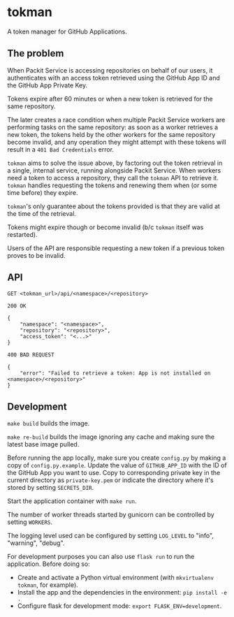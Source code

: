 # tokman

A token manager for GitHub Applications.

## The problem

When Packit Service is accessing repositories on behalf of our users, it
authenticates with an access token retrieved using the GitHub App ID and the
GitHub App Private Key.

Tokens expire after 60 minutes or when a new token is retrieved for the same
repository.

The later creates a race condition when multiple Packit Service workers are
performing tasks on the same repository: as soon as a worker retrieves a new
token, the tokens held by the other workers for the same repository become
invalid, and any operation they might attempt with these tokens will result in
a `401 Bad Credentials` error.

`tokman` aims to solve the issue above, by factoring out the token retrieval
in a single, internal service, running alongside Packit Service. When workers
need a token to access a repository, they call the `tokman` API to retrieve
it. `tokman` handles requesting the tokens and renewing them when (or some
time before) they expire.

`tokman`'s only guarantee about the tokens provided is that they are valid at
the time of the retrieval.

Tokens might expire though or become invalid (b/c `tokman` itself was
restarted).

Users of the API are responsible requesting a new token if a previous token
proves to be invalid.

## API

```
GET <tokman_url>/api/<namespace>/<repository>

200 OK

{
    "namespace": "<namespace>",
    "repository": "<repository>",
    "access_token": "<...>"
}

400 BAD REQUEST

{
    "error": "Failed to retrieve a token: App is not installed on <namespace>/<repository>"
}
```

## Development

`make build` builds the image.

`make re-build` builds the image ignoring any cache and making sure the latest
base image pulled.

Before running the app locally, make sure you create `config.py` by making a
copy of `config.py.example`. Update the value of `GITHUB_APP_ID` with the
ID of the GitHub App you want to use. Copy to corresponding private key in the
current directory as `private-key.pem` or indicate the directory where it's
stored by setting `SECRETS_DIR`.

Start the application container with `make run`.

The number of worker threads started by gunicorn can be controlled by setting
`WORKERS`.

The logging level used can be configured by setting `LOG_LEVEL` to "info",
"warning", "debug".

For development purposes you can also use `flask run` to run the application.
Before doing so:

- Create and activate a Python virtual environment (with `mkvirtualenv tokman`, for example).
- Install the app and the dependencies in the environment: `pip install -e .`
- Configure flask for development mode: `export FLASK_ENV=development`.

[link]: https://docs.github.com/en/developers/apps/authenticating-with-github-apps#authenticating-as-a-github-app
[installation tokens]: https://docs.github.com/en/rest/reference/apps#create-an-installation-access-token-for-an-app
